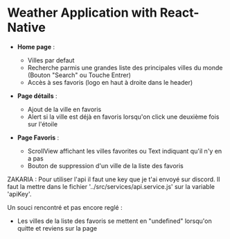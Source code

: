 # Weather Application with React-Native

- **Home page** : 
    - Villes par defaut
    - Recherche parmis une grandes liste des principales villes du monde (Bouton "Search" ou Touche Entrer)
    - Accès à ses favoris (logo en haut à droite dans le header)

- **Page détails** :
    - Ajout de la ville en favoris
    - Alert si la ville est déjà en favoris lorsqu'on click une deuxième fois sur l'étoile

- **Page Favoris** : 
    - ScrollView affichant les villes favorites ou Text indiquant qu'il n'y en a pas
    - Bouton de suppression d'un ville de la liste des favoris


ZAKARIA : Pour utiliser l'api il faut une key que je t'ai envoyé sur discord.
Il faut la mettre dans le fichier '../src/services/api.service.js' sur la variable 'apiKey'.

Un souci rencontré et pas encore reglé :

- Les villes de la liste des favoris se mettent en "undefined" lorsqu'on quitte et reviens sur la page